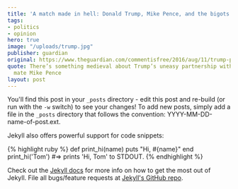 ```yaml
---
title: 'A match made in hell: Donald Trump, Mike Pence, and the bigots'
tags:
- politics
- opinion
hero: true
image: "/uploads/trump.jpg"
publisher: guardian
original: https://www.theguardian.com/commentisfree/2016/aug/11/trump-pence-bigots-florida-lgbt-conference
quote: There’s something medieval about Trump’s uneasy partnership with his running
  mate Mike Pence
layout: post
---
```


You'll find this post in your `_posts` directory - edit this post and re-build (or run with the `-w` switch) to see your changes!
To add new posts, simply add a file in the `_posts` directory that follows the convention: YYYY-MM-DD-name-of-post.ext.

Jekyll also offers powerful support for code snippets:

{% highlight ruby %}
def print_hi(name)
  puts "Hi, #{name}"
end
print_hi('Tom')
#=> prints 'Hi, Tom' to STDOUT.
{% endhighlight %} 

Check out the [Jekyll docs][jekyll] for more info on how to get the most out of Jekyll. File all bugs/feature requests at [Jekyll's GitHub repo][jekyll-gh].

[jekyll-gh]: https://github.com/mojombo/jekyll
[jekyll]:    http://jekyllrb.com
